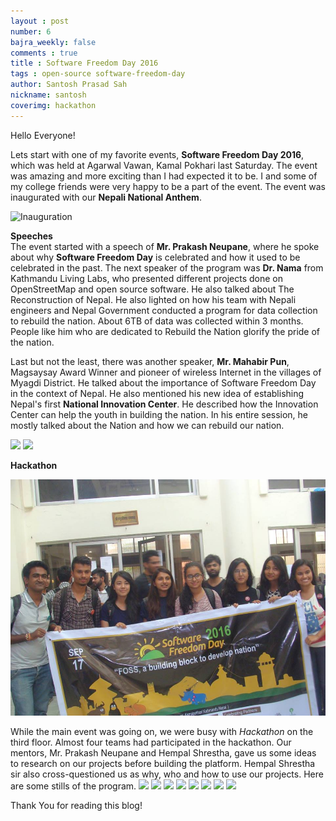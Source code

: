 ```yaml
---
layout : post
number: 6
bajra_weekly: false
comments : true
title : Software Freedom Day 2016
tags : open-source software-freedom-day
author: Santosh Prasad Sah
nickname: santosh
coverimg: hackathon
---
```


Hello Everyone!

Lets start with one of my favorite events, **Software Freedom Day 2016**, which was held at Agarwal Vawan, Kamal Pokhari last Saturday. The event was amazing and more exciting than I had expected it to be. I and some of my college friends were very happy to be a part of the event. The event was inaugurated with our **Nepali National Anthem**.

![Inauguration](https://scontent-hkg3-1.xx.fbcdn.net/v/t1.0-9/14344125_1167537006639782_8420851349493484061_n.jpg?oh=e5285f6fd426eb894624edcb87f9ee03&oe=586CB941)

**Speeches**<br>
The event started with a speech of **Mr. Prakash Neupane**, where he spoke about why **Software Freedom Day** is celebrated and how it used to be celebrated in the past. The next speaker of the program was **Dr. Nama** from Kathmandu Living Labs, who presented different projects done on OpenStreetMap and open source software. He also talked about The Reconstruction of Nepal. He also lighted on how his team with Nepali engineers and Nepal Government conducted a program for data collection to rebuild the nation. About 6TB of data was collected within 3 months. People like him who are dedicated to Rebuild the Nation glorify the pride of the nation.

Last but not the least, there was another speaker, **Mr. Mahabir Pun**, Magsaysay Award Winner and pioneer of wireless Internet in the villages of Myagdi District. He talked about the importance of Software Freedom Day in the context of Nepal. He also mentioned his new idea of establishing Nepal's first **National Innovation Center**. He described how the Innovation Center can help the youth in building the nation. In his entire session, he mostly talked about the Nation and how we can rebuild our  nation.

<img src="http://roshan.info.np/wp-content/uploads/2016/09/sfd2.jpg">
<img src="http://roshan.info.np/wp-content/uploads/2016/09/sfd3.jpg">


**Hackathon**

![Hackathon Teams](/public/images/posts/hackathon.jpg)

While the main event was going on, we were busy with *Hackathon* on the third floor. Almost four teams had participated in the hackathon. Our mentors, Mr. Prakash Neupane and Hempal Shrestha, gave us some ideas to research on our projects before building the platform. Hempal Shrestha sir also cross-questioned us as why, who and how to use our projects. Here are some stills of the program.
<img src="https://fbcdn-photos-c-a.akamaihd.net/hphotos-ak-xfl1/v/t1.0-0/s480x480/14292488_1240863149289188_5989447694093648618_n.jpg?oh=2fae6bab9bd7201144690875c4029ffa&oe=588291B1&__gda__=1485100634_ba815423e7263146ce1029622efe51e4">
<img src="https://scontent-sin6-1.xx.fbcdn.net/v/t1.0-9/14355565_1075107409241780_736090329981732381_n.jpg?oh=ef229ae1e473ffb3f82c817186a93a98&oe=587098ED">
<img src="https://scontent-hkg3-1.xx.fbcdn.net/v/t1.0-9/14358850_1167847229942093_3384530679589811417_n.jpg?oh=361cff47cf66c461f69347c0065cf97a&oe=58674782">
<img src="https://scontent-hkg3-1.xx.fbcdn.net/v/t1.0-9/14359266_1167846626608820_3299941801603975600_n.jpg?oh=4239f5c3934a1ea68d7c6d1ef929e0b1&oe=5880611E">
<img src="https://scontent-hkg3-1.xx.fbcdn.net/v/t1.0-9/14390814_1167908763269273_1221310109130410600_n.jpg?oh=928960703c3974041e28913ad2f2975c&oe=586E6AF4">
<img src="https://scontent-hkg3-1.xx.fbcdn.net/v/t1.0-9/14370403_1167581823301967_7988283618119696311_n.jpg?oh=45bd9b3fa01128a55dc09f9b201476b4&oe=5865FEBA">
<img src="https://scontent-hkg3-1.xx.fbcdn.net/v/t1.0-9/14330063_1167907103269439_9216534624777253516_n.jpg?oh=b02653c9059d2ed297dda77b0365947b&oe=587D89F3">
<img src="https://scontent-hkg3-1.xx.fbcdn.net/v/t1.0-9/14390977_1141174752642408_2219196054828407671_n.jpg?oh=93d06d3ed951571fb84fe52249e9e06b&oe=5869D23E">

Thank You for reading this blog!
